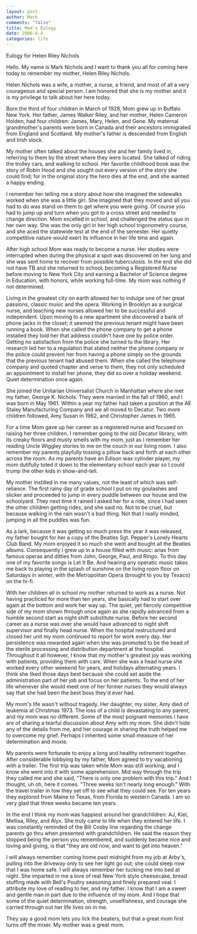 ```yaml
--- 
layout: post
author: Mark
comments: "false"
title: Mom's Eulogy
date: 2006-6-4
categories: life
---
```

Eulogy for Helen Riley Nichols

Hello. My name is Mark Nichols and I want to thank you all for coming here today to remember my mother, Helen Riley Nichols.

Helen Nichols was a wife, a mother, a nurse, a friend, and most of all a very courageous and special person. I am honored that she is my mother and it is my privilege to talk about her here today.

Born the third of four children in March of 1928, Mom grew up in Buffalo New York. Her father, James Walker Riley, and her mother, Helen Cameron Holden, had four children: James, Mary, Helen, and Gene. My maternal grandmother's parents were born in Canada and their ancestors immigrated from England and Scotland. My mother's father is descended from English and Irish stock.

My mother often talked about the houses she and her family lived in, referring to them by the street where they were located. She talked of riding the trolley cars, and walking to school. Her favorite childhood book was the story of Robin Hood and she sought out every version of the story she could find; for in the original story the hero dies at the end, and she wanted a happy ending.

I remember her telling me a story about how she imagined the sidewalks worked when she was a little girl. She imagined that they moved and all you had to do was stand on them to get where you were going. Of course you had to jump up and turn when you got to a cross street and needed to change direction. Mom excelled in school, and challenged the status quo in her own way. She was the only girl in her high school trigonometry course, and she aced the statewide test at the end of the semester. Her quietly competitive nature would exert its influence in her life time and again.

After high school Mom was ready to become a nurse. Her studies were interrupted when during the physical a spot was discovered on her lung and she was sent home to recover from possible tuberculosis. In the end she did not have TB and she returned to school, becoming a Registered Nurse before moving to New York City and earning a Bachelor of Science degree in Education, with honors, while working full-time. My mom was nothing if not determined.

Living in the greatest city on earth allowed her to indulge one of her great passions, classic music and the opera. Working in Brooklyn as a surgical nurse, and teaching new nurses allowed her to be successful and independent. Upon moving to a new apartment she discovered a bank of phone jacks in the closet; it seemed the previous tenant might have been running a book. When she called the phone company to get a phone installed they told her that address couldn't have one by police order. Getting no satisfaction from the police she turned to the library. Her research led her to a regulation that stated neither the phone company or the police could prevent her from having a phone simply on the grounds that the previous tenant had abused them. When she called the telephone company and quoted chapter and verse to them, they not only scheduled an appointment to install her phone, they did so over a holiday weekend. Quiet determination once again.

She joined the Unitarian Universalist Church in Manhattan where she met my father, George K. Nichols. They were married in the fall of 1960, and I was born in May 1961. Within a year my father had taken a position at the AE Staley Manufacturing Company and we all moved to Decatur. Two more children followed, Amy Susan in 1962, and Christopher James in 1965.

For a time Mom gave up her career as a registered nurse and focused on raising her three children. I remember going to the old Decatur library, with its creaky floors and musty smells with my mom, just as I remember her reading Uncle Wiggley stories to me on the couch in our living room. I also remember my parents playfully tossing a pillow back and forth at each other across the room. As my parents have an Edison wax cylinder player, my mom dutifully toted it down to the elementary school each year so I could trump the other kids in show-and-tell.

My mother instilled in me many values, not the least of which was self-reliance. The first rainy day of grade school I put on my goulashes and slicker and proceeded to jump in every puddle between our house and the schoolyard. They next time it rained I asked her for a ride, since I had seen the other children getting rides, and she said no. Not to be cruel, but because walking in the rain wasn't a bad thing. Not that I really minded, jumping in all the puddles was fun.

As a lark, because it was getting so much press the year it was released, my father bought for her a copy of the Beatles Sgt. Pepper's Lonely Hearts Club Band. My mom enjoyed it so much she went and bought all the Beatles albums. Consequently I grew up in a house filled with music: arias from famous operas and ditties from John, George, Paul, and Ringo. To this day one of my favorite songs is Let It Be. And hearing any operatic music takes me back to playing in the splash of sunshine on the living room floor on Saturdays in winter, with the Metropolitan Opera (brought to you by Texaco) on the hi-fi.

With her children all in school my mother returned to work as a nurse. Not having practiced for more than ten years, she basically had to start over again at the bottom and work her way up. The quiet, yet fiercely competitive side of my mom shown through once again as she rapidly advanced from a humble second start as night shift substitute nurse.  Before her second career as a nurse was over she would have advanced to night shift supervisor and finally head nurse. When the hospital restructured and closed her unit my mom continued to report for work every day. Her persistence was rewarded again when she was promoted to be the head of the sterile processing and distribution department at the hospital. Throughout it all however, I know that my mother's greatest joy was working with patients, providing them with care. When she was a head nurse she worked every other weekend for years, and holidays alternating years. I think she liked those days best because she could set aside the administration part of her job and focus on her patients. To the end of her life whenever she would meet one of her former nurses they would always say that she had been the best boss they'd ever had.

My mom's life wasn't without tragedy. Her daughter, my sister, Amy died of leukemia at Christmas 1973. The loss of a child is devastating to any parent, and my mom was no different. Some of the most poignant memories I have are of sharing a tearful discussion about Amy with my mom. She didn't hide any of the details from me, and her courage in sharing the truth helped me to overcome my grief. Perhaps I inherited some small measure of her determination and moxie.

My parents were fortunate to enjoy a long and healthy retirement together. After considerable lobbying by my father, Mom agreed to try vacationing with a trailer. The first trip was taken while Mom was still working, and I know she went into it with some apprehension. Mid way through the trip they called me and she said, "There is only one problem with this trip." And I thought, uh oh, here it comes. "Three weeks isn't nearly long enough." With the travel trailer in tow they set off to see what they could see. For ten years they explored from Maine to Texas, from Florida to western Canada. I am so very glad that three weeks became ten years.

In the end I think my mom was happiest around her grandchildren: AJ, Kiel, Mellisa, Riley, and Alyx. She truly came to life when they entered her life. I was constantly reminded of the Bill Cosby line regarding the change parents go thru when presented with grandchildren. He said the reason they stopped being the person you remembered, and suddenly became nice and loving and giving, is that "they are old now, and want to get into heaven."

I will always remember coming home past midnight from my job at Arby's, pulling into the driveway only to see her light go out; she could sleep now that I was home safe. I will always remember her tucking me into bed at night. She imparted in me a love of real New York style cheesecake, bread stuffing made with Bell's Poultry seasoning and finely prepared veal. I attribute my love of reading to her, and my father. I know that I am a sweet and gentle man in part due to the influence of my mom. And I hope that some of the quiet determination, strength, unselfishness, and courage she carried through out her life lives on in me.

They say a good mom lets you lick the beaters, but that a great mom first turns off the mixer. My mother was a great mom.
